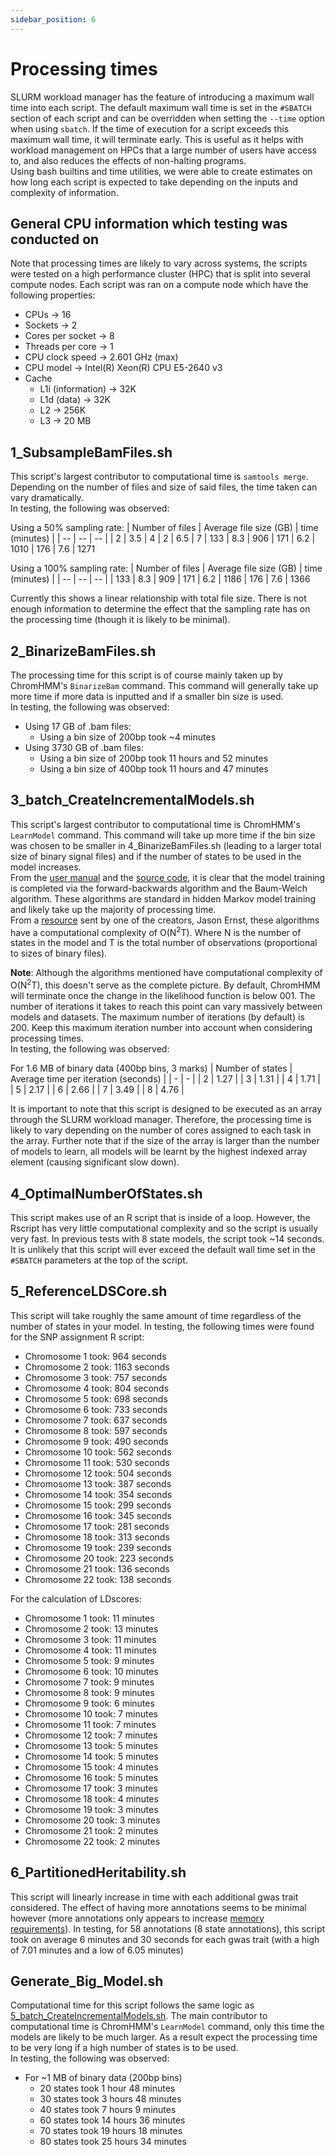 ```yaml
---
sidebar_position: 6
---
```


# Processing times

SLURM workload manager has the feature of introducing a maximum wall time into each script. The default maximum wall time is set in the `#SBATCH` section of each script and can be overridden when setting the `--time` option when using `sbatch`. If the time of execution for a script exceeds this maximum wall time, it will terminate early. This is useful as it helps with workload management on HPCs that a large number of users have access to, and also reduces the effects of non-halting programs. 
\
Using bash builtins and time utilities, we were able to create estimates on how long each script is expected to take depending on the inputs and complexity of information. 

## General CPU information which testing was conducted on
Note that processing times are likely to vary across systems, the scripts were tested on a high performance cluster (HPC) that is split into several compute nodes. Each script was ran on a compute node which have the following properties:
- CPUs -> 16
- Sockets -> 2
- Cores per socket -> 8
- Threads per core -> 1
- CPU clock speed -> 2.601 GHz (max)
- CPU model -> Intel(R) Xeon(R) CPU E5-2640 v3 
- Cache
    - L1i (information) -> 32K
    - L1d (data) -> 32K
    - L2 -> 256K
    - L3 -> 20 MB

## 1_SubsampleBamFiles.sh
This script's largest contributor to computational time is `samtools merge`. Depending on the number of files and size of said files, the time taken can vary dramatically.
\
In testing, the following was observed:

Using a 50% sampling rate:
| Number of files | Average file size (GB) | time (minutes) |
| --              | --                     | --             |
| 2               | 3.5                    | 4
| 2               | 6.5                    | 7
| 133             | 8.3                    | 906
| 171             | 6.2                    | 1010
| 176             | 7.6                    | 1271

Using a 100% sampling rate:
| Number of files | Average file size (GB) | time (minutes) |
| --              | --                     | --             |
| 133             | 8.3                    | 909
| 171             | 6.2                    | 1186
| 176             | 7.6                    | 1366

Currently this shows a linear relationship with total file size. There is not enough information to determine the effect that the sampling rate has on the processing time (though it is likely to be minimal).

## 2_BinarizeBamFiles.sh
The processing time for this script is of course mainly taken up by ChromHMM's `BinarizeBam` command. This command will generally take up more time if more data is inputted and if a smaller bin size is used.
\
In testing, the following was observed:
- Using 17 GB of .bam files:
    - Using a bin size of 200bp took ~4 minutes
- Using 3730 GB of .bam files:
    - Using a bin size of 200bp took 11 hours and 52 minutes
    - Using a bin size of 400bp took 11 hours and 47 minutes

## 3_batch_CreateIncrementalModels.sh
This script's largest contributor to computational time is ChromHMM's `LearnModel` command. This command will take up more time if the bin size was chosen to be smaller in 4_BinarizeBamFiles.sh (leading to a larger total size of binary signal files) and if the number of states to be used in the model increases.
\
From the [user manual](https://compbio.mit.edu/ChromHMM/ChromHMM_manual.pdf) and the [source code](https://github.com/jernst98/ChromHMM/blob/master/edu/mit/compbio/ChromHMM/ChromHMM.java), it is clear that the model training is completed via the forward-backwards algorithm and the Baum-Welch algorithm. These algorithms are standard in hidden Markov model training and likely take up the majority of processing time.
\
From a [resource](https://www.cs.ubc.ca/~murphyk/Bayes/rabiner.pdf) sent by one of the creators, Jason Ernst, these algorithms have a computational complexity of O(N<sup>2</sup>T). Where N is the number of states in the model and T is the total number of observations (proportional to sizes of binary files).

**Note**: Although the algorithms mentioned have computational complexity of O(N<sup>2</sup>T), this doesn't serve as the complete picture. By default, ChromHMM will terminate once the change in the likelihood function is below 001. The number of iterations it takes to reach this point can vary massively between models and datasets. The maximum number of iterations (by default) is 200. Keep this maximum iteration number into account when considering processing times.
\
In testing, the following was observed:

For 1.6 MB of binary data (400bp bins, 3 marks)
| Number of states | Average time per iteration (seconds) |
| - | - |
| 2 | 1.27 |
| 3 | 1.31 |
| 4 | 1.71 |
| 5 | 2.17 | 
| 6 | 2.66 |
| 7 | 3.49 |
| 8 | 4.76 |


It is important to note that this script is designed to be executed as an array through the SLURM workload manager. Therefore, the processing time is likely to vary depending on the number of cores assigned to each task in the array. Further note that if the size of the array is larger than the number of models to learn, all models will be learnt by the highest indexed array element (causing significant slow down).

## 4_OptimalNumberOfStates.sh
This script makes use of an R script that is inside of a loop. However, the Rscript has very little computational complexity and so the script is usually very fast. In previous tests with 8 state models, the script took ~14 seconds. It is unlikely that this script will ever exceed the default wall time set in the `#SBATCH` parameters at the top of the script.

## 5_ReferenceLDSCore.sh
This script will take roughly the same amount of time regardless of the number
of states in your model. In testing, the following times were found for the
SNP assignment R script:

- Chromosome 1 took: 964 seconds
- Chromosome 2 took: 1163 seconds
- Chromosome 3 took: 757 seconds
- Chromosome 4 took: 804 seconds
- Chromosome 5 took: 698 seconds
- Chromosome 6 took: 733 seconds
- Chromosome 7 took: 637 seconds
- Chromosome 8 took: 597 seconds
- Chromosome 9 took: 490 seconds
- Chromosome 10 took: 562 seconds
- Chromosome 11 took: 530 seconds
- Chromosome 12 took: 504 seconds
- Chromosome 13 took: 387 seconds
- Chromosome 14 took: 354 seconds
- Chromosome 15 took: 299 seconds
- Chromosome 16 took: 345 seconds
- Chromosome 17 took: 281 seconds
- Chromosome 18 took: 313 seconds
- Chromosome 19 took: 239 seconds
- Chromosome 20 took: 223 seconds
- Chromosome 21 took: 136 seconds
- Chromosome 22 took: 138 seconds

For the calculation of LDscores: 
- Chromosome 1 took: 11 minutes
- Chromosome 2 took: 13 minutes
- Chromosome 3 took: 11 minutes
- Chromosome 4 took: 11 minutes
- Chromosome 5 took: 9 minutes
- Chromosome 6 took: 10 minutes
- Chromosome 7 took: 9 minutes
- Chromosome 8 took: 9 minutes
- Chromosome 9 took: 6 minutes
- Chromosome 10 took: 7 minutes
- Chromosome 11 took: 7 minutes
- Chromosome 12 took: 7 minutes
- Chromosome 13 took: 5 minutes
- Chromosome 14 took: 5 minutes
- Chromosome 15 took: 4 minutes
- Chromosome 16 took: 5 minutes
- Chromosome 17 took: 3 minutes
- Chromosome 18 took: 4 minutes
- Chromosome 19 took: 3 minutes
- Chromosome 20 took: 3 minutes
- Chromosome 21 took: 2 minutes
- Chromosome 22 took: 2 minutes

## 6_PartitionedHeritability.sh
This script will linearly increase in time with each additional gwas trait
considered. The effect of having more annotations seems to be minimal however
(more annotations only appears to increase 
[memory requirements](./Memory-Profiling.md)). In testing, for 58 annotations
(8 state annotations), this script took on average 6 minutes and 30 seconds
for each gwas trait (with a high of 7.01 minutes and a low of 6.05 minutes)

## Generate_Big_Model.sh 
Computational time for this script follows the same logic as [5_batch_CreateIncrementalModels.sh](#5_batch_createincrementalmodelssh). The main contributor to computational time is ChromHMM's `LearnModel` command, only this time the models are likely to be much larger. As a result expect the processing time to be very long if a high number of states is to be used.
\
In testing, the following was observed:
- For ~1 MB of binary data (200bp bins)
    - 20 states took 1 hour 48 minutes
    - 30 states took 3 hours 48 minutes
    - 40 states took 7 hours 9 minutes
    - 60 states took 14 hours 36 minutes
    - 70 states took 19 hours 18 minutes
    - 80 states took 25 hours 34 minutes

